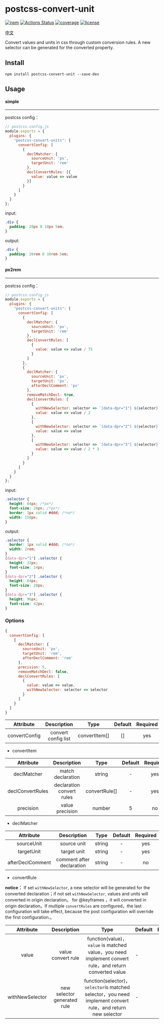 # postcss-convert-unit

[![npm](https://img.shields.io/npm/v/postcss-convert-unit)](https://www.npmjs.com/package/postcss-convert-unit)
[![Actions Status](https://github.com/hoivee/postcss-convert-unit/workflows/build/badge.svg)](https://github.com/hoivee/postcss-convert-unit)
[![coverage](https://img.shields.io/coveralls/github/hoivee/postcss-convert-unit)](https://coveralls.io/github/hoivee/postcss-convert-unit)
[![license](https://img.shields.io/github/license/hoivee/postcss-convert-unit)](https://github.com/hoivee/postcss-convert-unit/blob/master/LICENSE)


[中文](https://github.com/hoivee/postcss-convert-unit/blob/master/README.zh.md)

Convert values and units in css through custom conversion rules. A new selector can be generated for the converted property.

## Install

```npm
npm install postcss-convert-unit --save-dev
```

## Usage

#### simple

---

postcss config：

```javascript
// postcss.config.js
module.exports = {
  plugins: {
    "postcss-convert-units": {
      convertConfig: [
        {
          declMatcher: {
            sourceUnit: 'px',
            targetUnit: 'rem'
          },
          declConvertRules: [{
            value: value => value
          }]
        }
      ]
    }
  }
};
```

input:

```css
.div {
  padding: 20px 0 10px 5em;
}
```

output:

```css
.div {
  padding: 20rem 0 10rem 5em;
}
```

#### px2rem

---
postcss config：

```javascript
// postcss.config.js
module.exports = {
  plugins: {
    "postcss-convert-units": {
      convertConfig: [
        {
          declMatcher: {
            sourceUnit: 'px',
            targetUnit: 'rem'
          },
          declConvertRules: [
            {
              value: value => value / 75
            }
          ]
        },
        {
          declMatcher: {
            sourceUnit: 'px',
            targetUnit: 'px',
            afterDeclComment: 'px'
          },
          removeMatchDecl: true,
          declConvertRules: [
            {
              withNewSelector: selector => `[data-dpr="1"] ${selector}`,
              value: value => value / 2
            },
            {
              withNewSelector: selector => `[data-dpr="2"] ${selector}`,
              value: value => value
            },
            {
              withNewSelector: selector => `[data-dpr="3"] ${selector}`,
              value: value => value / 2 * 3
            }
          ]
        }
      ]
    }
  }
};
```

input:

```css
.selector {
  height: 64px; /*px*/
  font-size: 28px; /*px*/
  border: 1px solid #ddd; /*no*/
  width: 150px;
}

```

output:

```css
.selector {
  border: 1px solid #ddd; /*no*/
  width: 2rem;
}
[data-dpr="1"] .selector {
  height: 32px;
  font-size: 14px;
}
[data-dpr="2"] .selector {
  height: 64px;
  font-size: 28px;
}
[data-dpr="3"] .selector {
  height: 96px;
  font-size: 42px;
}

```

### Options
```javascript
{
  convertConfig: [
    {
      declMatcher: {
        sourceUnit: 'px',
        targetUnit: 'rem',
        afterDeclComment: 'rem'
      },
      precision: 5,
      removeMatchDecl: false,
      declConvertRules: [
        {
          value: value => value,
          withNewSelector: selector => selector
        }
      ]
    }
  ]
}
```

| Attribute | Description | Type | Default | Required |
| :---:| :---: | :---: | :---: | :---: |
| convertConfig | convert config list | convertItem[] | [] | yes|
- convertItem

| Attribute | Description | Type | Default | Required |
| :---:| :---: | :---: | :---: | :---: |
| declMatcher | match declaration | string | - | yes |
| declConvertRules | declaration convert rules | convertRule[] | - | yes |
| precision | value precision | number | 5 | no |

- declMatcher

| Attribute | Description | Type | Default | Required |
| :---:| :---: | :---: | :---: | :---: |
| sourceUnit | source unit | string | - | yes |
| targetUnit | target unit | string | - | yes |
| afterDeclComment | comment after declaration | string | - | no |

- convertRule

**notice：** If set ```withNewSelector```, a new selector will be generated for the converted declaration；if not set ```withNewSelector```, values and units will converted in origin declaration。 for @keyframes ，it will converted in origin declaration。If multiple ```convertRules``` are configured，the last configuration will take effect, because the post configuration will override the first configuration.。

| Attribute | Description | Type | Default | Required |
| :---:| :---: | :---: | :--- | :---: |
| value | value convert rule | function(value)，```value``` is matched value，you need implement convert rule，and return converted value| - | yes |
| withNewSelector | new selector generated rule  | function(selector)， ```selector```is matched selector，you need implement convert rule，and return new selector| - | no |
